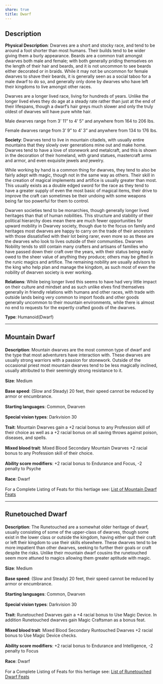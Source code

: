```yaml
---
share: true
title: Dwarf
---
```


## Description

**Physical Description**: Dwarves are a short and stocky race, and tend to be around a foot shorter than most humans. Their builds tend to be wider giving them a burly appearance. Beards are a common trait amongst dwarves both male and female; with both generally priding themselves on the length of their hair and beards, and it is not uncommon to see beards either decorated or in braids. While it may not be uncommon for female dwarves to shave their beards, it is generally seen as a social taboo for a male dwarf to do so, and generally only done by dwarves who have left their kingdoms to live amongst other races.

Dwarves are a longer lived race, living for hundreds of years. Unlike the longer lived elves they do age at a steady rate rather than just at the end of their lifespans, though a dwarf’s hair greys much slower and only the truly oldest of dwarves will have pure white hair.

Male dwarves range from 3’ 11” to 4’ 5” and anywhere from 164 to 206 lbs.

Female dwarves range from 3’ 9” to 4’ 3” and anywhere from 134 to 176 lbs.

**Society**: Dwarves tend to live in mountain citadels, with usually entire mountains that they slowly over generations mine out and make home. Dwarves tend to have a love of stonework and metalcraft, and this is shown in the decoration of their homeland, with grand statues, mastercraft arms and armor, and even exquisite jewels and jewelry.

While working by hand is a common thing for dwarves, they tend to also be fairly adept with magic, though not in the same way as others. Their skill in the creation of magical implements and artifice is usually greater than most. This usually exists as a double edged sword for the race as they tend to have a greater supply of even the most basic of magical items, their drive to improve the craft can sometimes be their undoing with some weapons being far too powerful for them to control.

Dwarven societies tend to be monarchies, though generally longer lived heritages than that of human nobilities. This structure and stability of their political hierarchy does mean there are much fewer opportunities for upward mobility in Dwarvey society, though due to the focus on family and heritages most dwarves are happy to carry on the trade of their ancestors with those dissatisfied with their lot being rarer, even more so as these are the dwarves who look to lives outside of their communities. Dwarven Nobility tends to still contain many crafters and artisans of families who have passed down their craft over the years, with their status being easily owed to the sheer value of anything they produce; others may be gifted in the runic magics and artifice. The remaining nobility are usually advisors to the king who help plan and manage the kingdom, as such most of even the nobility of dwarven society is ever working.

**Relations**: While being longer lived this seems to have had very little impact on their culture and mindset and as such unlike elves find themselves generally in friendly relations with humans and other races, with trade with outside lands being very common to import foods and other goods generally uncommon to their mountain environments, while there is almost no end to requests for the expertly crafted goods of the dwarves.

**Type**: Humanoid(Dwarf)

<span><span><hr></span></span><h2><span><p>Mountain Dwarf</p></span></h2><p><span><p><b>Description</b>:    Mountain dwarves are the most common type of dwarf and the type that most adventurers have interaction with. These dwarves are usually strong warriors with a passion for stonework. Outside of the occasional priest most mountain dwarves tend to be less magically inclined, usually attributed to their seemingly strong resistance to it.<br><br><b>Size</b>:    Medium<br><br><b>Base speed</b>:    (Slow and Steady) 20 feet, their speed cannot be reduced by armor or encumbrance.<br><br><b>Starting languages</b>:    Common, Dwarven<br><br><b>Special vision types</b>:    Darkvision 30<br><br><b>Trait</b>:    Mountain Dwarves gain a +2 racial bonus to any Profession skill of their choice as well as a +2 racial bonus on all saving throws against poison, diseases, and spells.<br><br><b>Mixed blood trait</b>:    Mixed Blood Secondary Mountain Dwarves +2 racial bonus to any Profession skill of their choice.<br><br><b>Ability score modifiers</b>:    +2 racial bonus to Endurance and Focus, -2 penalty to Psyche<br><br><b>Race</b>:    Dwarf<br><br>For a Complete Listing of Feats for this hertiage see: <a data-href="List of Mountain Dwarf Feats" href="List of Mountain Dwarf Feats" class="internal-link" target="_blank" rel="noopener">List of Mountain Dwarf Feats</a></p></span></p><span><span><hr></span></span><h2><span><p>Runetouched Dwarf</p></span></h2><p><span><p><b>Description</b>:    The Runetouched are a somewhat older heritage of dwarf, usually consisting of some of the upper-class of dwarves, though some exist in the lower class or outside the kingdom, having either quit their craft or left their kingdom to use their skills elsewhere. These dwarves tend to be more impatient than other dwarves, seeking to further their goals or craft despite the risks. Unlike their mountain dwarf cousins the runetouched seem more attuned to magics allowing them greater aptitude with magic.<br><br><b>Size</b>:    Medium<br><br><b>Base speed</b>:    (Slow and Steady) 20 feet, their speed cannot be reduced by armor or encumbrance.<br><br><b>Starting languages</b>:    Common, Dwarven<br><br><b>Special vision types</b>:    Darkvision 30<br><br><b>Trait</b>:    Runetouched Dwarves gain a +4 racial bonus to Use Magic Device. In addition Runetouched dwarves gain Magic Craftsman as a bonus feat.<br><br><b>Mixed blood trait</b>:    Mixed Blood Secondary Runtouched Dwarves +2 racial bonus to Use Magic Device checks.<br><br><b>Ability score modifiers</b>:    +2 racial bonus to Endurance and Intelligence, -2 penalty to Focus<br><br><b>Race</b>:    Dwarf<br><br>For a Complete Listing of Feats for this hertiage see: <a data-href="List of Runetouched Dwarf Feats" href="List of Runetouched Dwarf Feats" class="internal-link" target="_blank" rel="noopener">List of Runetouched Dwarf Feats</a></p></span></p>